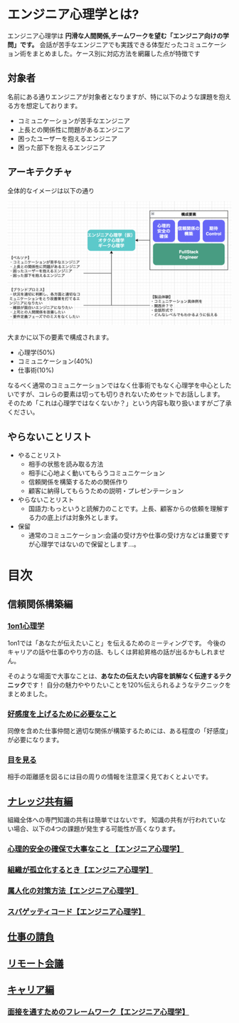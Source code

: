 



# エンジニア心理学とは?

エンジニア心理学は **円滑な人間関係,チームワークを望む「エンジニア向けの学問」です。** 会話が苦手なエンジニアでも実践できる体型だったコミュニケーション術をまとめました。ケース別に対応方法を網羅した点が特徴です

## 対象者

名前にある通りエンジニアが対象者となりますが、特に以下のような課題を抱える方を想定しております。

- コミュニケーションが苦手なエンジニア
- 上長との関係性に問題があるエンジニア
- 困ったユーザーを抱えるエンジニア
- 困った部下を抱えるエンジニア


## アーキテクチャ

全体的なイメージは以下の通り

<img src="https://github.com/minegishirei/psy/blob/main/img/arch.png?raw=true">

大まかに以下の要素で構成されます。

- 心理学(50%)
- コミュニケーション(40%)
- 仕事術(10%)

なるべく通常のコミュニケーションではなく仕事術でもなく心理学を中心としたいですが、コレらの要素は切っても切りきれないためセットでお話しします。
そのため「これは心理学ではなくないか？」という内容も取り扱いますがご了承ください。


## やらないことリスト

- やることリスト
    - 相手の状態を読み取る方法
    - 相手に心地よく動いてもらうコミュニケーション
    - 信頼関係を構築するための関係作り
    - 顧客に納得してもらうための説明・プレゼンテーション
- やらないことリスト
    - 国語力:もっというと読解力のことです。上長、顧客からの依頼を理解する力の底上げは対象外とします。
- 保留
    - 通常のコミュニケーション:会議の受け方や仕事の受け方などは重要ですが心理学ではないので保留とします...。



# 目次

## 信頼関係構築編

### [1on1心理学](https://qiita.com/minegishirei_v2/items/6484f84d0059415d5244)

1on1では「あなたが伝えたいこと」を伝えるためのミーティングです。
今後のキャリアの話や仕事のやり方の話、もしくは昇給昇格の話が出るかもしれません。

そのような場面で大事なことは、**あなたの伝えたい内容を誤解なく伝達するテクニック**です！
自分の魅力ややりたいことを120%伝えられるようなテクニックをまとめました。


### [好感度を上げるために必要なこと](https://qiita.com/minegishirei_v2/items/83894ad72808afdf8025)

同僚を含めた仕事仲間と適切な関係が構築するためには、ある程度の「好感度」が必要になります。


### [目を見る](https://qiita.com/minegishirei_v2/items/4a56c11581720c85ab22)

相手の距離感を図るには目の周りの情報を注意深く見ておくとよいです。


## [ナレッジ共有編]()

組織全体への専門知識の共有は簡単ではないです。
知識の共有が行われていない場合、以下の4つの課題が発生する可能性が高くなります。


### [心理的安全の確保で大事なこと 【エンジニア心理学】](https://qiita.com/minegishirei_v2/items/3cd88a58a00a2e29b3dc)






### [組織が孤立化するとき【エンジニア心理学】]()






### [属人化の対策方法【エンジニア心理学】]()


### [スパゲッティコード【エンジニア心理学】]()



## [仕事の請負]()



## [リモート会議]()





## [キャリア編]()


### [面接を通すためのフレームワーク【エンジニア心理学】]()





